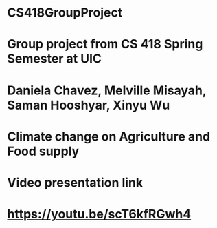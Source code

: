 # CS418GroupProject
# Group project from CS 418 Spring Semester at UIC
# Daniela Chavez, Melville Misayah, Saman Hooshyar, Xinyu Wu
# Climate change on Agriculture and Food supply
# Video presentation link
# https://youtu.be/scT6kfRGwh4
